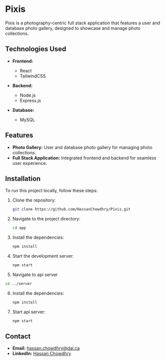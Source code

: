 # Pixis

Pixis is a photography-centric full stack application that features a user and database photo gallery, designed to showcase and manage photo collections.

## Technologies Used

- **Frontend:**
  - React
  - TailwindCSS

- **Backend:**
  - Node.js
  - Express.js

- **Database:**
  - MySQL

## Features

- **Photo Gallery:** User and database photo gallery for managing photo collections.
- **Full Stack Application:** Integrated frontend and backend for seamless user experience.

## Installation

To run this project locally, follow these steps:

1. Clone the repository:
   ```bash
   git clone https://github.com/HassanChowdhry/Pixis.git
   ```

2. Navigate to the project directory:
   ```bash
   cd app
   ```

3. Install the dependencies:
   ```bash
   npm install
   ```

4. Start the development server:
   ```bash
   npm start
   ```
   
5. Navigate to api server
  ```bash
  cd ../server
  ```

6. Install the dependencies:
   ```bash
   npm install
   ```

7. Start api server:
   ```bash
   npm start
   ```

## Contact

- **Email:** [hassan.chowdhry@dal.ca](mailto:hassan.chowdhry@dal.ca)
- **LinkedIn:** [Hassan Chowdhry](https://linkedin.com/in/hassanchowdhry)
